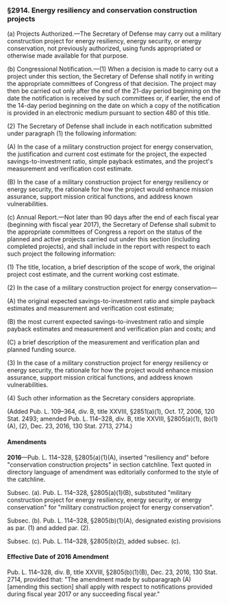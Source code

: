 ### §2914. Energy resiliency and conservation construction projects ###

(a) Projects Authorized.—The Secretary of Defense may carry out a military construction project for energy resiliency, energy security, or energy conservation, not previously authorized, using funds appropriated or otherwise made available for that purpose.

(b) Congressional Notification.—(1) When a decision is made to carry out a project under this section, the Secretary of Defense shall notify in writing the appropriate committees of Congress of that decision. The project may then be carried out only after the end of the 21-day period beginning on the date the notification is received by such committees or, if earlier, the end of the 14-day period beginning on the date on which a copy of the notification is provided in an electronic medium pursuant to section 480 of this title.

(2) The Secretary of Defense shall include in each notification submitted under paragraph (1) the following information:

(A) In the case of a military construction project for energy conservation, the justification and current cost estimate for the project, the expected savings-to-investment ratio, simple payback estimates, and the project's measurement and verification cost estimate.

(B) In the case of a military construction project for energy resiliency or energy security, the rationale for how the project would enhance mission assurance, support mission critical functions, and address known vulnerabilities.

(c) Annual Report.—Not later than 90 days after the end of each fiscal year (beginning with fiscal year 2017), the Secretary of Defense shall submit to the appropriate committees of Congress a report on the status of the planned and active projects carried out under this section (including completed projects), and shall include in the report with respect to each such project the following information:

(1) The title, location, a brief description of the scope of work, the original project cost estimate, and the current working cost estimate.

(2) In the case of a military construction project for energy conservation—

(A) the original expected savings-to-investment ratio and simple payback estimates and measurement and verification cost estimate;

(B) the most current expected savings-to-investment ratio and simple payback estimates and measurement and verification plan and costs; and

(C) a brief description of the measurement and verification plan and planned funding source.

(3) In the case of a military construction project for energy resiliency or energy security, the rationale for how the project would enhance mission assurance, support mission critical functions, and address known vulnerabilities.

(4) Such other information as the Secretary considers appropriate.

(Added Pub. L. 109–364, div. B, title XXVIII, §2851(a)(1), Oct. 17, 2006, 120 Stat. 2493; amended Pub. L. 114–328, div. B, title XXVIII, §2805(a)(1), (b)(1)(A), (2), Dec. 23, 2016, 130 Stat. 2713, 2714.)

#### Amendments ####

**2016**—Pub. L. 114–328, §2805(a)(1)(A), inserted "resiliency and" before "conservation construction projects" in section catchline. Text quoted in directory language of amendment was editorially conformed to the style of the catchline.

Subsec. (a). Pub. L. 114–328, §2805(a)(1)(B), substituted "military construction project for energy resiliency, energy security, or energy conservation" for "military construction project for energy conservation".

Subsec. (b). Pub. L. 114–328, §2805(b)(1)(A), designated existing provisions as par. (1) and added par. (2).

Subsec. (c). Pub. L. 114–328, §2805(b)(2), added subsec. (c).

#### Effective Date of 2016 Amendment ####

Pub. L. 114–328, div. B, title XXVIII, §2805(b)(1)(B), Dec. 23, 2016, 130 Stat. 2714, provided that: "The amendment made by subparagraph (A) [amending this section] shall apply with respect to notifications provided during fiscal year 2017 or any succeeding fiscal year."